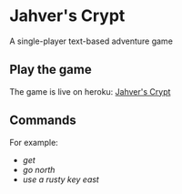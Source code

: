 # Jahver's Crypt
A single-player text-based adventure game

## Play the game
The game is live on heroku:
[Jahver's Crypt](https://jahvers-crypt.heokuapp.com/theCrypt.html)

## Commands
For example:
* _get_
* _go north_
* _use a rusty key east_